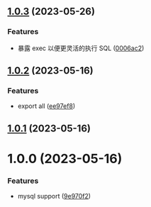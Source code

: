 ## [1.0.3](https://github.com/x-wink/wink-dao/compare/v1.0.2...v1.0.3) (2023-05-26)

### Features

-   暴露 exec 以便更灵活的执行 SQL ([0006ac2](https://github.com/x-wink/wink-dao/commit/0006ac238dfb7f8410a17a7baed7c55ae18ac440))

## [1.0.2](https://github.com/x-wink/wink-dao/compare/v1.0.1...v1.0.2) (2023-05-16)

### Features

-   export all ([ee97ef8](https://github.com/x-wink/wink-dao/commit/ee97ef8a14b83594cee4e5c4c53a5752367f3e83))

## [1.0.1](https://github.com/x-wink/wink-dao/compare/v1.0.0...v1.0.1) (2023-05-16)

# 1.0.0 (2023-05-16)

### Features

-   mysql support ([9e970f2](https://github.com/x-wink/libary-template/commit/9e970f2233653867806ff67f775c98ce515a3ee8))
